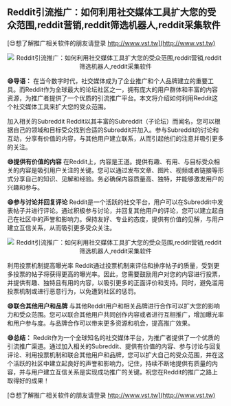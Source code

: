## **Reddit引流推广：如何利用社交媒体工具扩大您的受众范围,reddit营销,reddit筛选机器人,reddit采集软件**

[😍想了解推广相关软件的朋友请登录 http://www.vst.tw](http://www.vst.tw)

 <center><img src="https://vst.tw/MP4/tuiguang/png/4.png" alt="Reddit引流推广：如何利用社交媒体工具扩大您的受众范围,reddit营销,reddit筛选机器人,reddit采集软件"></center>

**😄导语：**
在当今数字时代，社交媒体成为了企业推广和个人品牌建立的重要工具。而Reddit作为全球最大的论坛社区之一，拥有庞大的用户群体和丰富的内容资源，为推广者提供了一个优质的引流推广平台。本文将介绍如何利用Reddit这个社交媒体工具来扩大您的受众范围。

加入相关的Subreddit
Reddit以其丰富的Subreddit（子论坛）而闻名，您可以根据自己的领域和目标受众找到合适的Subreddit并加入。参与Subreddit的讨论和互动，分享有价值的内容，与其他用户建立联系，从而引起他们的注意并吸引更多的关注。

**😄提供有价值的内容**
在Reddit上，内容是王道。提供有趣、有用、与目标受众相关的内容是吸引用户关注的关键。您可以通过发布文章、图片、视频或者链接等形式分享自己的知识、见解和经验。务必确保内容质量高、独特，并能够激发用户的兴趣和参与。

**😄参与讨论并回复评论**
Reddit是一个活跃的社交平台，用户可以在Subreddit中发表帖子并进行评论。通过积极参与讨论，并回复其他用户的评论，您可以建立起自己在社区中的声誉和影响力。保持友好、专业的态度，提供有价值的见解，与用户建立互信关系，从而吸引更多受众关注。

 <center><img src="https://vst.tw/MP4/tuiguang/png/8.png" alt="Reddit引流推广：如何利用社交媒体工具扩大您的受众范围,reddit营销,reddit筛选机器人,reddit采集软件"></center>

利用投票机制提高曝光率
Reddit通过投票机制来评估和排序帖子的质量，受到更多投票的帖子将获得更高的曝光率。因此，您需要鼓励用户对您的内容进行投票，并提供有趣、独特且有用的内容，以吸引更多的正面评价和支持。同时，避免滥用投票机制或进行恶意行为，以免遭到社区的惩罚。

**😄联合其他用户和品牌**
与其他Reddit用户和相关品牌进行合作可以扩大您的影响力和受众范围。您可以联合其他用户共同创作内容或者进行互相推广，增加曝光率和用户参与度。与品牌合作可以带来更多资源和机会，提高推广效果。

**😄总结：**
Reddit作为一个全球知名的社交媒体平台，为推广者提供了一个优质的引流推广渠道。通过加入相关的Subreddit、提供有价值的内容、参与讨论与回复评论、利用投票机制和联合其他用户和品牌，您可以扩大自己的受众范围，并在这个活跃的社区中建立起良好的声誉和影响力。记住，持续不断地提供有质量的内容，并与用户建立互信关系是实现成功推广的关键。祝您在Reddit的推广之路上取得好的成果！

[😍想了解推广相关软件的朋友请登录 http://www.vst.tw](http://www.vst.tw)



